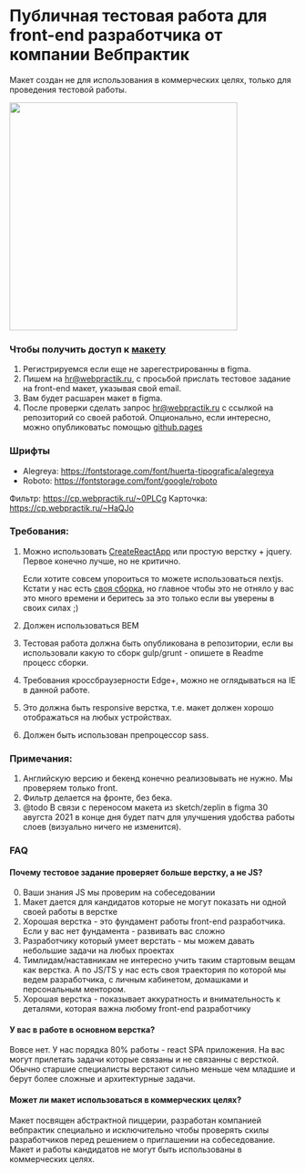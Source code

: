 # Публичная тестовая работа для front-end разработчика от компании Вебпрактик
Макет создан не для использования в коммерческих целях, только для проведения тестовой работы.

<img src="https://w6p.ru/OTAzNWE.png" width="400">

### Чтобы получить доступ к [макету](https://www.figma.com/file/vk7y1aNzIBBeYe40qsSa85/%D0%A2%D0%B5%D1%81%D1%82%D0%BE%D0%B2%D0%BE%D0%B5-%D0%B7%D0%B0%D0%B4%D0%B0%D0%BD%D0%B8%D0%B5?node-id=0%3A1)
1. Регистрируемся если еще не зарегестрированны в figma.
2. Пишем на hr@webpractik.ru, с просьбой прислать тестовое задание на front-end макет, указывая свой email.
3. Вам будет расшарен макет в figma.
4. После проверки сделать запрос hr@webpractik.ru с ссылкой на репозиторий со своей работой. Опционально, если интересно, можно опубликоватьс  помощью [github.pages](https://pages.github.com/)

### Шрифты
- Alegreya: https://fontstorage.com/font/huerta-tipografica/alegreya
- Roboto: https://fontstorage.com/font/google/roboto

Фильтр: https://cp.webpractik.ru/~0PLCg
Карточка: https://cp.webpractik.ru/~HaQJo

### Требования:
1. Можно использовать [CreateReactApp](https://github.com/facebook/create-react-app) или простую верстку + jquery. Первое конечно лучше, но не критично. 
  
    Если хотите совсем упороиться то можете использоваться nextjs. Кстати у нас есть [своя сборка](https://github.com/webpractik/nextjs-starter), но главное чтобы это не отняло у вас это много времени и беритесь за это только если вы уверены в своих силах ;)
2. Должен использоваться BEM
3. Тестовая работа должна быть опубликована в репозитории, если вы использовали какую то сборк gulp/grunt - опишете в Readme процесс сборки.
4. Требования кроссбраузерности Edge+, можно не оглядываться на IE в данной работе.
5. Это должна быть responsive верстка, т.е. макет должен хорошо отображаться на любых устройствах.
6. Должен быть использован препроцессор sass.

### Примечания:
1. Английскую версию и бекенд конечно реализовывать не нужно. Мы проверяем только front.
2. Фильтр делается на фронте, без бека.
3. @todo В связи с переносом макета из sketch/zeplin в figma 30 авугста 2021 в конце дня будет патч для улучшения удобства работы слоев (визуально ничего не изменится).

### FAQ
#### Почему тестовое задание проверяет больше верстку, а не JS?
0. Ваши знания JS мы проверим на собеседовании
1. Макет дается для кандидатов которые не могут показать ни одной своей работы в верстке
2. Хорошая верстка - это фундамент работы front-end разработчика. Если у вас нет фундамента - развивать вас сложно
3. Разработчику который умеет верстать - мы можем давать небольшие задачи на любых проектах
4. Тимлидам/наставникам не интересно учить таким стартовым вещам как верстка. А по JS/TS у нас есть своя траектория по которой мы ведем разработчика, с личным кабинетом, домашками и персональным ментором.
5. Хорошая верстка - показывает аккуратность и внимательность к деталями, которая важна любому front-end разработчику

#### У вас в работе в основном верстка?
Вовсе нет. У нас порядка 80% работы - react SPA приложения. На вас могут прилетать задачи которые связаны и не связанны с версткой. Обычно старшие специалисты верстают сильно меньше чем младшие и берут более сложные и архитектурные задачи.

#### Может ли макет использоваться в коммерческих целях?
Макет посвящен абстрактной пиццерии, разработан компанией вебпрактик специально и исключительно чтобы проверять скилы разработчиков перед решением о приглашении на собеседование. Макет и работы кандидатов не могут быть использованы в коммерческих целях.
